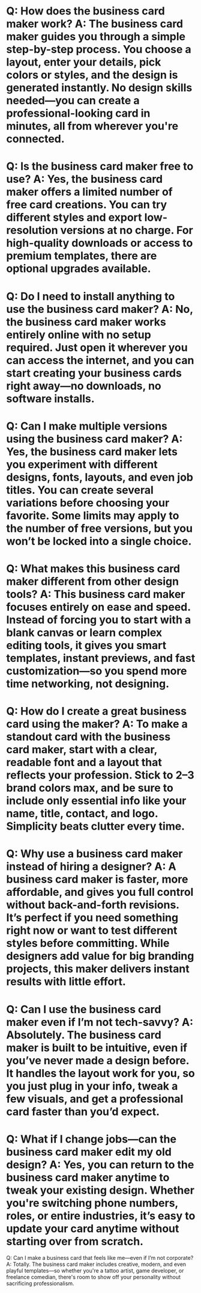 Q:
How does the business card maker work?
A:
The business card maker guides you through a simple step-by-step process. You choose a layout, enter your details, pick colors or styles, and the design is generated instantly. No design skills needed—you can create a professional-looking card in minutes, all from wherever you're connected.
===
Q:
Is the business card maker free to use?
A:
Yes, the business card maker offers a limited number of free card creations. You can try different styles and export low-resolution versions at no charge. For high-quality downloads or access to premium templates, there are optional upgrades available.
===
Q:
Do I need to install anything to use the business card maker?
A:
No, the business card maker works entirely online with no setup required. Just open it wherever you can access the internet, and you can start creating your business cards right away—no downloads, no software installs.
===
Q:
Can I make multiple versions using the business card maker?
A:
Yes, the business card maker lets you experiment with different designs, fonts, layouts, and even job titles. You can create several variations before choosing your favorite. Some limits may apply to the number of free versions, but you won’t be locked into a single choice.
===
Q:
What makes this business card maker different from other design tools?
A:
This business card maker focuses entirely on ease and speed. Instead of forcing you to start with a blank canvas or learn complex editing tools, it gives you smart templates, instant previews, and fast customization—so you spend more time networking, not designing.
===
Q:
How do I create a great business card using the maker?
A:
To make a standout card with the business card maker, start with a clear, readable font and a layout that reflects your profession. Stick to 2–3 brand colors max, and be sure to include only essential info like your name, title, contact, and logo. Simplicity beats clutter every time.
===
Q:
Why use a business card maker instead of hiring a designer?
A:
A business card maker is faster, more affordable, and gives you full control without back-and-forth revisions. It’s perfect if you need something right now or want to test different styles before committing. While designers add value for big branding projects, this maker delivers instant results with little effort.
===
Q:
Can I use the business card maker even if I’m not tech-savvy?
A:
Absolutely. The business card maker is built to be intuitive, even if you’ve never made a design before. It handles the layout work for you, so you just plug in your info, tweak a few visuals, and get a professional card faster than you’d expect.
===
Q:
What if I change jobs—can the business card maker edit my old design?
A:
Yes, you can return to the business card maker anytime to tweak your existing design. Whether you're switching phone numbers, roles, or entire industries, it’s easy to update your card anytime without starting over from scratch.
===
Q:
Can I make a business card that feels like me—even if I’m not corporate?
A:
Totally. The business card maker includes creative, modern, and even playful templates—so whether you're a tattoo artist, game developer, or freelance comedian, there's room to show off your personality without sacrificing professionalism.
